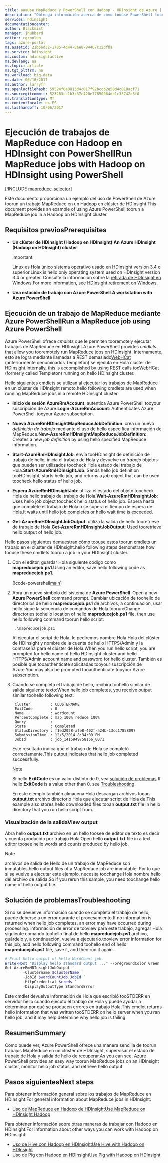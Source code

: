 ```yaml
---
title: aaaUse MapReduce y PowerShell con Hadoop - HDInsight de Azure | Documentos de Microsoft
description: "Obtenga información acerca de cómo toouse PowerShell tooremotely ejecutar trabajos de MapReduce con Hadoop en HDInsight."
services: hdinsight
documentationcenter: 
author: Blackmist
manager: jhubbard
editor: cgronlun
tags: azure-portal
ms.assetid: 21b56d32-1785-4d44-8ae8-94467c12cfba
ms.service: hdinsight
ms.custom: hdinsightactive
ms.devlang: na
ms.topic: article
ms.tgt_pltfrm: na
ms.workload: big-data
ms.date: 06/16/2017
ms.author: larryfr
ms.openlocfilehash: 59524f0e8813d4c017f92bccb2e50d4c018acf71
ms.sourcegitcommit: 523283cc1b3c37c428e77850964dc1c33742c5f0
ms.translationtype: MT
ms.contentlocale: es-ES
ms.lasthandoff: 10/06/2017
---
```

# <a name="run-mapreduce-jobs-with-hadoop-on-hdinsight-using-powershell"></a><span data-ttu-id="718f4-103">Ejecución de trabajos de MapReduce con Hadoop en HDInsight con PowerShell</span><span class="sxs-lookup"><span data-stu-id="718f4-103">Run MapReduce jobs with Hadoop on HDInsight using PowerShell</span></span>

[!INCLUDE [mapreduce-selector](../../includes/hdinsight-selector-use-mapreduce.md)]

<span data-ttu-id="718f4-104">Este documento proporciona un ejemplo del uso de PowerShell de Azure toorun un trabajo MapReduce en un Hadoop en clúster de HDInsight.</span><span class="sxs-lookup"><span data-stu-id="718f4-104">This document provides an example of using Azure PowerShell toorun a MapReduce job in a Hadoop on HDInsight cluster.</span></span>

## <span data-ttu-id="718f4-105"><a id="prereq"></a>Requisitos previos</span><span class="sxs-lookup"><span data-stu-id="718f4-105"><a id="prereq"></a>Prerequisites</span></span>

* <span data-ttu-id="718f4-106">**Un clúster de HDInsight (Hadoop en HDInsight)**.</span><span class="sxs-lookup"><span data-stu-id="718f4-106">**An Azure HDInsight (Hadoop on HDInsight) cluster**</span></span>

  > [!IMPORTANT]
  > <span data-ttu-id="718f4-107">Linux es Hola único sistema operativo usado en HDInsight versión 3.4 o superior.</span><span class="sxs-lookup"><span data-stu-id="718f4-107">Linux is hello only operating system used on HDInsight version 3.4 or greater.</span></span> <span data-ttu-id="718f4-108">Consulte la información sobre la [retirada de HDInsight en Windows](hdinsight-component-versioning.md#hdinsight-windows-retirement).</span><span class="sxs-lookup"><span data-stu-id="718f4-108">For more information, see [HDInsight retirement on Windows](hdinsight-component-versioning.md#hdinsight-windows-retirement).</span></span>

* <span data-ttu-id="718f4-109">**Una estación de trabajo con Azure PowerShell**.</span><span class="sxs-lookup"><span data-stu-id="718f4-109">**A workstation with Azure PowerShell**.</span></span>

## <span data-ttu-id="718f4-110"><a id="powershell"></a>Ejecución de un trabajo de MapReduce mediante Azure PowerShell</span><span class="sxs-lookup"><span data-stu-id="718f4-110"><a id="powershell"></a>Run a MapReduce job using Azure PowerShell</span></span>

<span data-ttu-id="718f4-111">Azure PowerShell ofrece *cmdlets* que le permiten tooremotely ejecutar trabajos de MapReduce en HDInsight.</span><span class="sxs-lookup"><span data-stu-id="718f4-111">Azure PowerShell provides *cmdlets* that allow you tooremotely run MapReduce jobs on HDInsight.</span></span> <span data-ttu-id="718f4-112">Internamente, esto se logra mediante llamadas a REST demasiado[WebHCat](https://cwiki.apache.org/confluence/display/Hive/WebHCat) (anteriormente denominados Templeton) se ejecuta en Hola clúster de HDInsight.</span><span class="sxs-lookup"><span data-stu-id="718f4-112">Internally, this is accomplished by using REST calls too[WebHCat](https://cwiki.apache.org/confluence/display/Hive/WebHCat) (formerly called Templeton) running on hello HDInsight cluster.</span></span>

<span data-ttu-id="718f4-113">Hello siguientes cmdlets se utilizan al ejecutar los trabajos de MapReduce en un clúster de HDInsight remoto.</span><span class="sxs-lookup"><span data-stu-id="718f4-113">hello following cmdlets are used when running MapReduce jobs in a remote HDInsight cluster.</span></span>

* <span data-ttu-id="718f4-114">**Inicio de sesión AzureRmAccount**: autentica Azure PowerShell tooyour suscripción de Azure.</span><span class="sxs-lookup"><span data-stu-id="718f4-114">**Login-AzureRmAccount**: Authenticates Azure PowerShell tooyour Azure subscription.</span></span>

* <span data-ttu-id="718f4-115">**Nueva AzureRmHDInsightMapReduceJobDefinition**: crea un nuevo *definición de trabajo* mediante el uso de hello especifica información de MapReduce.</span><span class="sxs-lookup"><span data-stu-id="718f4-115">**New-AzureRmHDInsightMapReduceJobDefinition**: Creates a new *job definition* by using hello specified MapReduce information.</span></span>

* <span data-ttu-id="718f4-116">**Start-AzureRmHDInsightJob**: envía tooHDInsight de definición de trabajo de hello, inicia el trabajo de Hola y devuelve un *trabajo* objetos que pueden ser utilizados toocheck Hola estado del trabajo de Hola.</span><span class="sxs-lookup"><span data-stu-id="718f4-116">**Start-AzureRmHDInsightJob**: Sends hello job definition tooHDInsight, starts hello job, and returns a *job* object that can be used toocheck hello status of hello job.</span></span>

* <span data-ttu-id="718f4-117">**Espera AzureRmHDInsightJob**: utiliza el estado del objeto toocheck Hola de hello trabajo del trabajo de Hola.</span><span class="sxs-lookup"><span data-stu-id="718f4-117">**Wait-AzureRmHDInsightJob**: Uses hello job object toocheck hello status of hello job.</span></span> <span data-ttu-id="718f4-118">Espera hasta que complete el trabajo de Hola o se supera el tiempo de espera de Hola.</span><span class="sxs-lookup"><span data-stu-id="718f4-118">It waits until hello job completes or hello wait time is exceeded.</span></span>

* <span data-ttu-id="718f4-119">**Get-AzureRmHDInsightJobOutput**: utiliza la salida de hello tooretrieve de trabajo de Hola.</span><span class="sxs-lookup"><span data-stu-id="718f4-119">**Get-AzureRmHDInsightJobOutput**: Used tooretrieve hello output of hello job.</span></span>

<span data-ttu-id="718f4-120">Hello pasos siguientes demuestran cómo toouse estos toorun cmdlets un trabajo en el clúster de HDInsight.</span><span class="sxs-lookup"><span data-stu-id="718f4-120">hello following steps demonstrate how toouse these cmdlets toorun a job in your HDInsight cluster.</span></span>

1. <span data-ttu-id="718f4-121">Con el editor, guardar Hola siguiente código como **mapreducejob.ps1**.</span><span class="sxs-lookup"><span data-stu-id="718f4-121">Using an editor, save hello following code as **mapreducejob.ps1**.</span></span>

    [!code-powershell[main](../../powershell_scripts/hdinsight/use-mapreduce/use-mapreduce.ps1?range=5-69)]

2. <span data-ttu-id="718f4-122">Abra un nuevo símbolo del sistema de **Azure PowerShell** .</span><span class="sxs-lookup"><span data-stu-id="718f4-122">Open a new **Azure PowerShell** command prompt.</span></span> <span data-ttu-id="718f4-123">Cambiar ubicación de toohello de directorios de hello **mapreducejob.ps1** de archivos, a continuación, usar hello sigue la secuencia de comandos de Hola toorun:</span><span class="sxs-lookup"><span data-stu-id="718f4-123">Change directories toohello location of hello **mapreducejob.ps1** file, then use hello following command toorun hello script:</span></span>

        .\mapreducejob.ps1

    <span data-ttu-id="718f4-124">Al ejecutar el script de Hola, le pediremos nombre Hola Hola del clúster de HDInsight y nombre de la cuenta de hello HTTPS/Admin y la contraseña para el clúster de Hola.</span><span class="sxs-lookup"><span data-stu-id="718f4-124">When you run hello script, you are prompted for hello name of hello HDInsight cluster and hello HTTPS/Admin account name and password for hello cluster.</span></span> <span data-ttu-id="718f4-125">También es posible que tooauthenticate solicitadas tooyour suscripción de Azure.</span><span class="sxs-lookup"><span data-stu-id="718f4-125">You may also be prompted tooauthenticate tooyour Azure subscription.</span></span>

3. <span data-ttu-id="718f4-126">Cuando se completa el trabajo de hello, recibirá toohello similar de salida siguiente texto:</span><span class="sxs-lookup"><span data-stu-id="718f4-126">When hello job completes, you receive output similar toohello following text:</span></span>

        Cluster         : CLUSTERNAME
        ExitCode        : 0
        Name            : wordcount
        PercentComplete : map 100% reduce 100%
        Query           :
        State           : Completed
        StatusDirectory : f1ed2028-afe8-402f-a24b-13cc17858097
        SubmissionTime  : 12/5/2014 8:34:09 PM
        JobId           : job_1415949758166_0071

    <span data-ttu-id="718f4-127">Este resultado indica que el trabajo de Hola se completó correctamente.</span><span class="sxs-lookup"><span data-stu-id="718f4-127">This output indicates that hello job completed successfully.</span></span>

    > [!NOTE]
    > <span data-ttu-id="718f4-128">Si hello **ExitCode** es un valor distinto de 0, vea [solución de problemas](#troubleshooting).</span><span class="sxs-lookup"><span data-stu-id="718f4-128">If hello **ExitCode** is a value other than 0, see [Troubleshooting](#troubleshooting).</span></span>

    <span data-ttu-id="718f4-129">En este ejemplo también almacena Hola descargan archivos tooan **output.txt** archivo directorio Hola que ejecutar script de Hola de.</span><span class="sxs-lookup"><span data-stu-id="718f4-129">This example also stores hello downloaded files tooan **output.txt** file in hello directory that you run hello script from.</span></span>

### <a name="view-output"></a><span data-ttu-id="718f4-130">Visualización de la salida</span><span class="sxs-lookup"><span data-stu-id="718f4-130">View output</span></span>

<span data-ttu-id="718f4-131">Abra hello **output.txt** archivo en un hello toosee de editor de texto es decir y cuenta producido por trabajo Hola.</span><span class="sxs-lookup"><span data-stu-id="718f4-131">Open hello **output.txt** file in a text editor toosee hello words and counts produced by hello job.</span></span>

> [!NOTE]
> <span data-ttu-id="718f4-132">archivos de salida de Hello de un trabajo de MapReduce son inmutables.</span><span class="sxs-lookup"><span data-stu-id="718f4-132">hello output files of a MapReduce job are immutable.</span></span> <span data-ttu-id="718f4-133">Por lo que si se vuelve a ejecutar este ejemplo, necesita toochange Hola nombre hello del archivo de salida.</span><span class="sxs-lookup"><span data-stu-id="718f4-133">So if you rerun this sample, you need toochange hello name of hello output file.</span></span>

## <span data-ttu-id="718f4-134"><a id="troubleshooting"></a>Solución de problemas</span><span class="sxs-lookup"><span data-stu-id="718f4-134"><a id="troubleshooting"></a>Troubleshooting</span></span>

<span data-ttu-id="718f4-135">Si no se devuelve información cuando se completa el trabajo de hello, puede deberse a un error durante el procesamiento.</span><span class="sxs-lookup"><span data-stu-id="718f4-135">If no information is returned when hello job completes, an error may have occurred during processing.</span></span> <span data-ttu-id="718f4-136">información de error de tooview para este trabajo, agregar Hola siguiente comando toohello final de hello **mapreducejob.ps1** archivo, guárdelo y, a continuación, vuelva a ejecutarlo.</span><span class="sxs-lookup"><span data-stu-id="718f4-136">tooview error information for this job, add hello following command toohello end of hello **mapreducejob.ps1** file, save it, and then run it again.</span></span>

```powershell
# Print hello output of hello WordCount job.
Write-Host "Display hello standard output ..." -ForegroundColor Green
Get-AzureRmHDInsightJobOutput `
        -Clustername $clusterName `
        -JobId $wordCountJob.JobId `
        -HttpCredential $creds `
        -DisplayOutputType StandardError
```

<span data-ttu-id="718f4-137">Este cmdlet devuelve información de Hola que escribió tooSTDERR en servidor hello cuando ejecutó el trabajo de Hola y puede ayudar a determinar por qué se producen errores en trabajo Hola.</span><span class="sxs-lookup"><span data-stu-id="718f4-137">This cmdlet returns hello information that was written tooSTDERR on hello server when you ran hello job, and it may help determine why hello job is failing.</span></span>

## <span data-ttu-id="718f4-138"><a id="summary"></a>Resumen</span><span class="sxs-lookup"><span data-stu-id="718f4-138"><a id="summary"></a>Summary</span></span>

<span data-ttu-id="718f4-139">Como puede ver, Azure PowerShell ofrece una manera sencilla de toorun trabajos MapReduce en un clúster de HDInsight, supervisar el estado de trabajo de Hola y salida de hello de recuperar.</span><span class="sxs-lookup"><span data-stu-id="718f4-139">As you can see, Azure PowerShell provides an easy way toorun MapReduce jobs on an HDInsight cluster, monitor hello job status, and retrieve hello output.</span></span>

## <span data-ttu-id="718f4-140"><a id="nextsteps"></a>Pasos siguientes</span><span class="sxs-lookup"><span data-stu-id="718f4-140"><a id="nextsteps"></a>Next steps</span></span>

<span data-ttu-id="718f4-141">Para obtener información general sobre los trabajos de MapReduce en HDInsight:</span><span class="sxs-lookup"><span data-stu-id="718f4-141">For general information about MapReduce jobs in HDInsight:</span></span>

* [<span data-ttu-id="718f4-142">Uso de MapReduce en Hadoop de HDInsight</span><span class="sxs-lookup"><span data-stu-id="718f4-142">Use MapReduce on HDInsight Hadoop</span></span>](hdinsight-use-mapreduce.md)

<span data-ttu-id="718f4-143">Para obtener información sobre otras maneras de trabajar con Hadoop en HDInsight:</span><span class="sxs-lookup"><span data-stu-id="718f4-143">For information about other ways you can work with Hadoop on HDInsight:</span></span>

* [<span data-ttu-id="718f4-144">Uso de Hive con Hadoop en HDInsight</span><span class="sxs-lookup"><span data-stu-id="718f4-144">Use Hive with Hadoop on HDInsight</span></span>](hdinsight-use-hive.md)
* [<span data-ttu-id="718f4-145">Uso de Pig con Hadoop en HDInsight</span><span class="sxs-lookup"><span data-stu-id="718f4-145">Use Pig with Hadoop on HDInsight</span></span>](hdinsight-use-pig.md)
